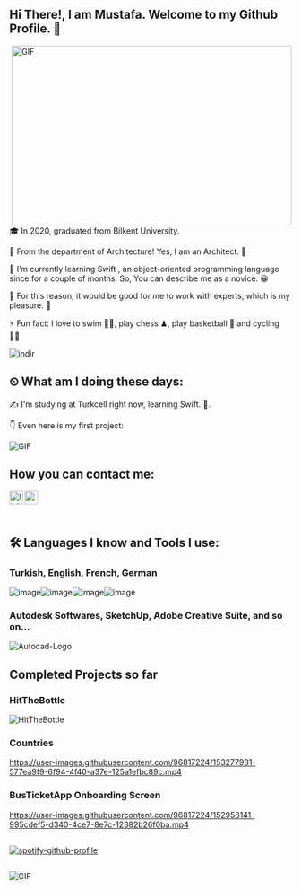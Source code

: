 ##                                                   Hi There!, I am Mustafa. Welcome to my Github Profile. 👋

<img align="right" alt="GIF" src="https://github.com/abhisheknaiidu/abhisheknaiidu/blob/master/code.gif?raw=true" width="500" height="320" />

:mortar_board: In 2020, graduated from Bilkent University. 

:triangular_ruler: From the department of Architecture! Yes, I am an Architect. :round_pushpin:

🌱 I’m currently learning Swift , an object-oriented programming language since for a couple of months. So, You can describe me as a novice. :grinning:

👯 For this reason, it would be good for me to work with experts, which is my pleasure. 🎨

⚡ Fun fact: I love to swim 🏊‍♀️, play chess ♟, play basketball 🏀 and cycling 🚴‍♀️

![indir](https://user-images.githubusercontent.com/96817224/151426824-64b72af1-37d3-4867-872e-ea4dac289f06.jpg)
##

## ⏲ What am I doing these days:

:writing_hand:	I'm studying at Turkcell right now, learning Swift. 📃.

👇 Even here is my first project: 

<img align="middle" alt="GIF" src="https://user-images.githubusercontent.com/96817224/151414552-8282f83c-e1b0-4448-bb8a-a3f09d40cc0f.gif" />


## How you can contact me: 

[<img align="left" alt="linkedin | LinkedIn" width="24px" src="https://raw.githubusercontent.com/peterthehan/peterthehan/master/assets/linkedin.svg" />][linkedin]
[<img align="left" height="24" width="24" src="https://upload.wikimedia.org/wikipedia/commons/7/7e/Gmail_icon_%282020%29.svg" />][gmail]

 <br />

[linkedin]: https://www.linkedin.com/in/mustafa-pekdemir-009623110/
[gmail]: mailto:mustafaapekdemir@gmail.com
<br />


## 🛠️ Languages I know and Tools I use:

###    Turkish, English, French, German

![image](https://user-images.githubusercontent.com/96817224/151431084-8ebcc476-5cb8-4985-b2d2-e5c20c7775ed.png)![image](https://user-images.githubusercontent.com/96817224/151431173-03fe85ed-e6d1-4baa-a283-68e134d3aeac.png)![image](https://user-images.githubusercontent.com/96817224/151431123-ec3a8599-f85d-43f9-99fe-3f266eebc6db.png)![image](https://user-images.githubusercontent.com/96817224/151431211-a03327d8-0373-4672-a1ba-9b5d4739e958.png)

### Autodesk Softwares, SketchUp, Adobe Creative Suite, and so on...

![Autocad-Logo](https://user-images.githubusercontent.com/96817224/151434341-286e23b0-dbcc-427a-8102-67d86d549295.png)

## Completed Projects so far

### HitTheBottle

![HitTheBottle](https://user-images.githubusercontent.com/96817224/151414552-8282f83c-e1b0-4448-bb8a-a3f09d40cc0f.gif)

### Countries

https://user-images.githubusercontent.com/96817224/153277981-577ea9f9-6f94-4f40-a37e-125a1efbc89c.mp4

### BusTicketApp Onboarding Screen

https://user-images.githubusercontent.com/96817224/152958141-995cdef5-d340-4ce7-8e7c-12382b26f0ba.mp4



##

[![spotify-github-profile](https://spotify-github-profile.vercel.app/api/view?uid=fischerweise&cover_image=true&theme=default&bar_color=53b14f&bar_color_cover=true)](https://spotify-github-profile.vercel.app/api/view?uid=fischerweise&redirect=true)

##

<img align="middle" alt="GIF" src="https://raw.githubusercontent.com/BrunnerLivio/brunnerlivio/master/images/marquee.svg" />
